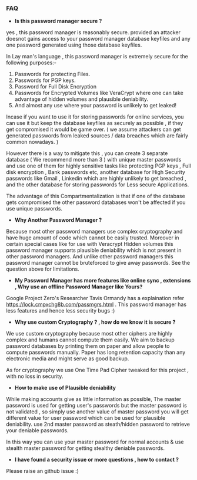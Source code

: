 
 ### FAQ
 
 - <b> Is this password manager secure ? </b>
 
 yes , this password manager is reasonably secure. provided an attacker doesnot gains access to your password manager database keyfiles and any one password generated using those database keyfiles.
 
 In Lay man's language , this password manager is extremely secure for the following purposes:-
 
 1) Passwords for protecting Files.
 2) Passwords for PGP keys.
 3) Password for Full Disk Encryption
 4) Passwords for Encrypted Volumes like VeraCrypt where one can take advantage of hidden volumes and plausible deniability.
 5) And almost any use where your password is unlikely to get leaked!
 
 Incase if you want to use it for storing passwords for online services, you can use it but keep the database keyfiles
 as securely as possible , if they get compromised it would be game over. ( we assume attackers can get generated passwords from
 leaked sources / data breaches which are fairly common nowadays. )
 
 However there is a way to mitigate this , you can create 3 separate database ( We recommend more than 3 ) with unique master passwords and use one of them for highly sensitive tasks like protecting PGP keys , Full disk encryption , Bank passwords etc, another database for High Security passwords like Gmail , Linkedin which are highly unlikely to get breached , and the other database for storing passwords for Less secure Applications.
 
 The advantage of this Compartmentalization is that if one of the database gets compromised the other password databases won't be affected if you use unique passwords.
 
 - <b> Why Another Password Manager ? </b>
 
  Because most other password managers use complex cryptography and have huge amount of code which cannot be easily trusted. Moreover in certain special cases like for use with Veracrypt Hidden volumes this password manager supports plausible deniability which is not present in other password managers. And unlike other password managers this password manager cannot be bruteforced to give away passwords. See the question above for limitations.
  
  - <b> My Password Manager has more features like online sync , extensions , Why use an offline Password Manager like Yours? </b>
   
   Google Project Zero's Researcher Tavis Ormandy has a explaination refer https://lock.cmpxchg8b.com/passmgrs.html .
   This password manager has less features and hence less security bugs :)
   
   - <b> Why use custom Cryptography ? , how do we know it is secure ? </b>
 
   We use custom cryptography because most other ciphers are highly complex and humans cannot compute them easily.
   We aim to backup password databases by printing them on paper and allow people to compute passwords manually.
   Paper has long retention capacity than any electronic media and might serve as good backup.
 
   As for cryptography we use One Time Pad Cipher tweaked for this project , with no loss in security. 
   
   - <b> How to make use of Plausible deniability </b>

   While making accounts give as little information as possible, The master password is used for getting user's passwords
   but the master password is not validated , so simply use another value of master password you will get different value for user password which can be used for plausible deniability. use 2nd master password as steath/hidden password to retrieve your deniable passwords.

   In this way you can use your master password for normal accounts & use stealth master password for getting stealthy deniable passwords.

   - <b> I have found a security issue or more questions , how to contact ? </b>

   Please raise an github issue :)
